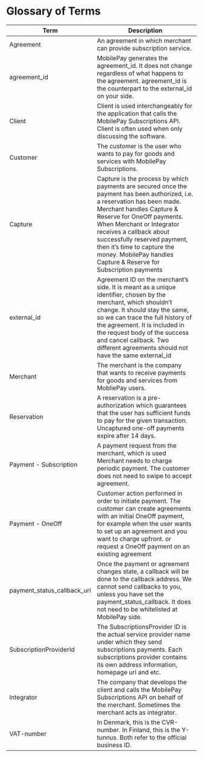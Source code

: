 
# Glossary of Terms

| Term | Description |
|------|-------------|
| Agreement| An agreement in which merchant can provide subscription service. |
| agreement_id         | MobilePay generates the agreement_id. It does not change regardless of what happens to the agreement. agreement_id is the counterpart to the external_id on your side.|
| Client | Client is used interchangeably for the application that calls the MobilePay Subscriptions API. Client is often used when only discussing the software.|
| Customer        | The customer is the user who wants to pay for goods and services with MobilePay Subscriptions. |
| Capture          | Capture is the process by which payments are secured once the payment has been authorized, i.e. a reservation has been made. Merchant handles Capture & Reserve for OneOff payments. When Merchant or Integrator receives a callback about successfully reserved payment, then it’s time to capture the money. MobilePay handles Capture & Reserve for Subscription payments |
| external_id                |  Agreement ID on the merchant’s side. It is meant as a unique identifier, chosen by the merchant, which shouldn’t change. It should stay the same, so we can trace the full history of the agreement. It is included in the request body of the success and cancel callback. Two different agreements should not have the same external_id  |
| Merchant         | The merchant is the company that wants to receive payments for goods and services from MobliePay users.|
| Reservation     | A reservation is a pre-authorization which guarantees that the user has sufficient funds to pay for the given transaction. Uncaptured one-off payments expire after 14 days. |
| Payment - Subscription        | A payment request from the merchant, which is used Merchant needs to charge periodic payment. The customer does not need to swipe to accept agreement. |
|Payment - OneOff| Customer action performed in order to initiate payment. The customer can create agreements with an initial OneOff payment, for example when the user wants to set up an agreement and you want to charge upfront. or request a OneOff payment on an existing agreement|
| payment_status_callback_url         | Once the payment or agreement changes state, a callback will be done to the callback address.  We cannot send callbacks to you, unless you have set the payment_status_callback. It does not need to be whitelisted at MobilePay side.|
| SubscriptionProviderId   | The SubscriptionsProvider ID is the actual service provider name under which they send subscriptions payments. Each subscriptions provider contains its own address information, homepage url and etc. | 
| Integrator    | The company that develops the client and calls the MobilePay Subscriptions API on behalf of the merchant. Sometimes the merchant acts as integrator.  |
| VAT-number   | In Denmark, this is the CVR-number. In Finland, this is the Y-tunnus. Both refer to the official business ID.| 



